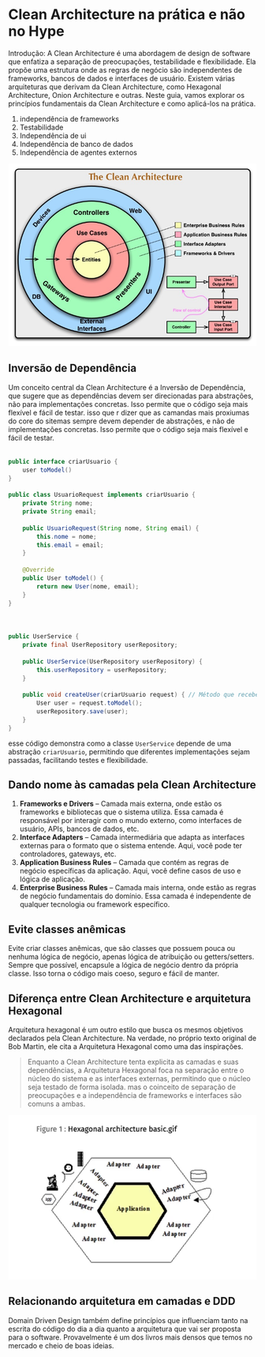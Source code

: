 # Clean Architecture na prática e não no Hype

Introdução:
A Clean Architecture é uma abordagem de design de software que enfatiza a separação de preocupações, testabilidade e flexibilidade. Ela propõe uma estrutura onde as regras de negócio são independentes de frameworks, bancos de dados e interfaces de usuário. Existem várias arquiteturas que derivam da Clean Architecture, como Hexagonal Architecture, Onion Architecture e outras. Neste guia, vamos explorar os princípios fundamentais da Clean Architecture e como aplicá-los na prática.


1. independência de frameworks
2. Testabilidade
3. Independência de ui
4. Independência de banco de dados
5. Independência de agentes externos


![alt text](image.png)

## Inversão de Dependência

Um conceito central da Clean Architecture é a Inversão de Dependência, que sugere que as dependências devem ser direcionadas para abstrações, não para implementações concretas. Isso permite que o código seja mais flexível e fácil de testar. isso que r dizer 	que as camandas mais proxiumas do core do sitemas sempre devem depender de abstrações, e não de implementações concretas. Isso permite que o código seja mais flexível e fácil de testar.

```java

public interface criarUsuario {
	user toModel()
}

public class UsuarioRequest implements criarUsuario {
	private String nome;
	private String email;

	public UsuarioRequest(String nome, String email) {
		this.nome = nome;
		this.email = email;
	}

	@Override
	public User toModel() {
		return new User(nome, email);
	}
}



public UserService {
	private final UserRepository userRepository;

	public UserService(UserRepository userRepository) {
		this.userRepository = userRepository;
	}

	public void createUser(criarUsuario request) { // Método que recebe uma abstração criarUsuario
		User user = request.toModel();
		userRepository.save(user);
	}
}

```

esse código demonstra como a classe `UserService` depende de uma abstração `criarUsuario`, permitindo que diferentes implementações sejam passadas, facilitando testes e flexibilidade.

## Dando nome às camadas pela Clean Architecture

1. **Frameworks e Drivers** – Camada mais externa, onde estão os frameworks e bibliotecas que o sistema utiliza. Essa camada é responsável por interagir com o mundo externo, como interfaces de usuário, APIs, bancos de dados, etc.
2. **Interface Adapters** – Camada intermediária que adapta as interfaces externas para o formato que o sistema entende. Aqui, você pode ter controladores, gateways, etc.
3. **Application Business Rules** – Camada que contém as regras de negócio específicas da aplicação. Aqui, você define casos de uso e lógica de aplicação.
4. **Enterprise Business Rules** – Camada mais interna, onde estão as regras de negócio fundamentais do domínio. Essa camada é independente de qualquer tecnologia ou framework específico.

## Evite classes anêmicas

Evite criar classes anêmicas, que são classes que possuem pouca ou nenhuma lógica de negócio, apenas lógica de atribuição ou getters/setters. Sempre que possível, encapsule a lógica de negócio dentro da própria classe. Isso torna o código mais coeso, seguro e fácil de manter.

## Diferença entre Clean Architecture e arquitetura Hexagonal

Arquitetura hexagonal é um outro estilo que busca os mesmos objetivos declarados pela Clean Architecture. Na verdade, no próprio texto original de Bob Martin, ele cita a Arquitetura Hexagonal como uma das inspirações.

> Enquanto a Clean Architecture tenta explicita as camadas e suas dependências, a Arquitetura Hexagonal foca na separação entre o núcleo do sistema e as interfaces externas, permitindo que o núcleo seja testado de forma isolada. mas o coinceito de separação de preocupações e a independência de frameworks e interfaces são comuns a ambas.

![alt text](image-1.png)

## Relacionando arquitetura em camadas e DDD

Domain Driven Design também define princípios que influenciam tanto na escrita do código do dia a dia quanto a arquitetura que vai ser proposta para o software. Provavelmente é um dos livros mais densos que temos no mercado e cheio de boas ideias.
